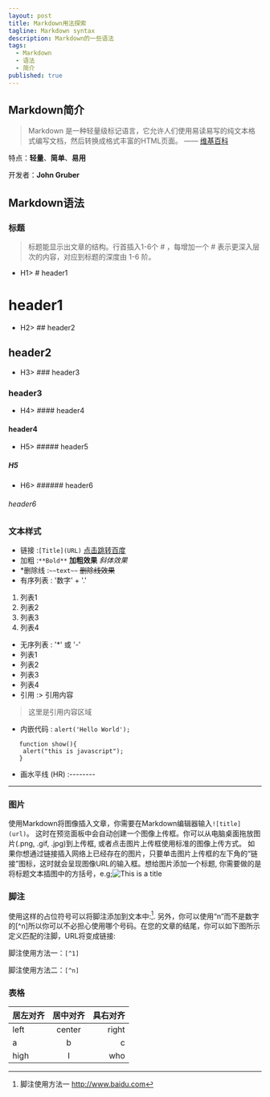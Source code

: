 ```yaml
---
layout: post
title: Markdown用法探索
tagline: Markdown syntax
description: Markdown的一些语法
tags:
  - Markdown
  - 语法
  - 简介
published: true
---
```



## Markdown简介

> Markdown 是一种轻量级标记语言，它允许人们使用易读易写的纯文本格式编写文档，然后转换成格式丰富的HTML页面。 —— [维基百科](https://zh.wikipedia.org/wiki/Markdown)

 特点：**轻量**、**简单**、**易用**

 开发者：**John Gruber**


## Markdown语法

### 标题

>标题能显示出文章的结构。行首插入1-6个 # ，每增加一个 # 表示更深入层次的内容，对应到标题的深度由 1-6 阶。  

* H1> # header1
# header1
* H2> ## header2
## header2
* H3> ### header3
### header3
* H4> #### header4
#### header4
* H5> ##### header5
##### **H5**
* H6> ###### header6
###### header6


### 文本样式
* 链接 :`[Title](URL)`
	[点击跳转百度](http://www.baidu.com)
* 加粗 :`**Bold**`
	**加粗效果**
	*斜体效果*
* *删除线 :`~~text~~`
	~~删除线效果~~
* 有序列表 : '数字' + '.'
 1. 列表1
 2. 列表2
 3. 列表3
 4. 列表4
* 无序列表 : '*' 或 '-'
 * 列表1
 * 列表2
 * 列表3
 * 列表4
* 引用 :> 引用内容
> 这里是引用内容区域

* 内嵌代码 : `alert('Hello World');`
```
   function show(){
   	alert("this is javascript");
   }
```
* 画水平线 (HR) :--------  

---

### 图片

使用Markdown将图像插入文章，你需要在Markdown编辑器输入```![title](url)```。 这时在预览面板中会自动创建一个图像上传框。你可以从电脑桌面拖放图片(.png, .gif, .jpg)到上传框, 或者点击图片上传框使用标准的图像上传方式。 如果你想通过链接插入网络上已经存在的图片，只要单击图片上传框的左下角的“链接”图标，这时就会呈现图像URL的输入框。想给图片添加一个标题, 你需要做的是将标题文本插图中的方括号，e.g;![This is a title](http://pic.58pic.com/58pic/14/27/45/71r58PICmDM_1024.jpg)

### 脚注
使用这样的占位符号可以将脚注添加到文本中:[^1]. 另外，你可以使用“n”而不是数字的[^n]所以你可以不必担心使用哪个号码。在您的文章的结尾，你可以如下图所示定义匹配的注脚，URL将变成链接:

脚注使用方法一：```[^1]```

脚注使用方法二：```[^n]```


### 表格

|居左对齐 |  居中对齐  |  具右对齐 |
| :--- | :----: | ----: |
| left | center | right |
| a   |   b    |     c| 
| high |   I    |   who |


[^1]: 脚注使用方法一  http://www.baidu.com
